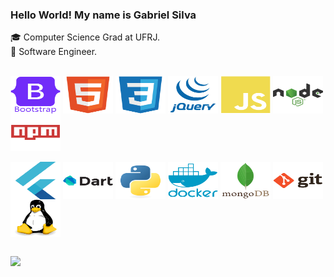 ### Hello World! My name is Gabriel Silva
 
:mortar_board: Computer Science Grad at UFRJ.<br>
:wrench: Software Engineer.<br>

<div style="display: inline_block"><br>
  <img align="center" height="60" width="80" src="https://raw.githubusercontent.com/devicons/devicon/master/icons/bootstrap/bootstrap-plain-wordmark.svg">
  <img align="center" height="60" width="80" src="https://raw.githubusercontent.com/devicons/devicon/master/icons/html5/html5-original.svg">
  <img align="center" height="60" width="80" src="https://raw.githubusercontent.com/devicons/devicon/master/icons/css3/css3-original.svg">
  <img align="center" height="60" width="80" src="https://raw.githubusercontent.com/devicons/devicon/master/icons/jquery/jquery-plain-wordmark.svg">
  <img align="center" height="60" width="80" src="https://raw.githubusercontent.com/devicons/devicon/master/icons/javascript/javascript-plain.svg">
  <img align="center" height="60" width="80" src="https://raw.githubusercontent.com/devicons/devicon/master/icons/nodejs/nodejs-original-wordmark.svg">
  <img align="center" height="60" width="80" src="https://raw.githubusercontent.com/devicons/devicon/master/icons/npm/npm-original-wordmark.svg">
  <link rel="stylesheet" href="https://cdn.jsdelivr.net/gh/devicons/devicon@v2.14.0/devicon.min.css">
</div>
<div style="display: inline_block"><br>
  <img align="center" height="60" width="80" src="https://raw.githubusercontent.com/devicons/devicon/master/icons/flutter/flutter-original.svg">
  <img align="center" height="60" width="80" src="https://raw.githubusercontent.com/devicons/devicon/master/icons/dart/dart-original-wordmark.svg">
  <img align="center" height="60" width="80" src="https://raw.githubusercontent.com/devicons/devicon/master/icons/python/python-original.svg">
  <img align="center" height="60" width="80" src="https://raw.githubusercontent.com/devicons/devicon/master/icons/docker/docker-plain-wordmark.svg">
  <img align="center" height="60" width="80" src="https://raw.githubusercontent.com/devicons/devicon/master/icons/mongodb/mongodb-original-wordmark.svg">
  <img align="center" height="60" width="80" src="https://raw.githubusercontent.com/devicons/devicon/master/icons/git/git-original-wordmark.svg">
  <img align="center" height="60" width="80" src="https://raw.githubusercontent.com/devicons/devicon/master/icons/linux/linux-original.svg">
  <link rel="stylesheet" href="https://cdn.jsdelivr.net/gh/devicons/devicon@v2.14.0/devicon.min.css">
</div>

<br>

 <a href="https://www.linkedin.com/in/gabriel-silva-pereira-8023b31a9/" target="_blank"><img src="https://img.shields.io/badge/-LinkedIn-%230077B5?style=for-the-badge&logo=linkedin&logoColor=white" target="_blank"></a> 
 
